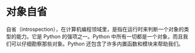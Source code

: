 # 对象自省

自省（introspection），在计算机编程领域里，是指在运行时来判断一个对象的类型的能力。它是 Python 的强项之一。Python 中所有一切都是一个对象，而且我们可以仔细勘察那些对象。Python 还包含了许多内置函数和模块来帮助我们。
